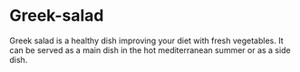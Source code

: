 # Greek-salad
Greek salad is a healthy dish improving your diet with fresh vegetables.
It can be served as a main dish in the hot mediterranean summer or as a side dish.
